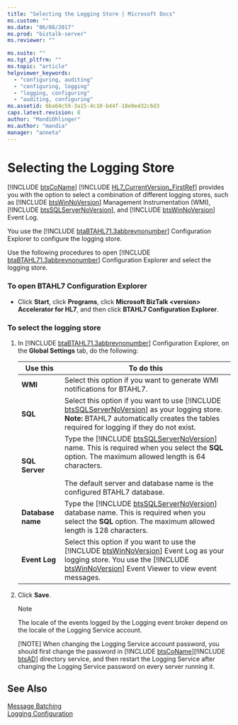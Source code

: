 ```yaml
---
title: "Selecting the Logging Store | Microsoft Docs"
ms.custom: ""
ms.date: "06/08/2017"
ms.prod: "biztalk-server"
ms.reviewer: ""

ms.suite: ""
ms.tgt_pltfrm: ""
ms.topic: "article"
helpviewer_keywords: 
  - "configuring, auditing"
  - "configuring, logging"
  - "logging, configuring"
  - "auditing, configuring"
ms.assetid: 6ba64c59-3a15-4c10-b44f-18e0e432c6d3
caps.latest.revision: 8
author: "MandiOhlinger"
ms.author: "mandia"
manager: "anneta"
---
```

# Selecting the Logging Store
[!INCLUDE [btsCoName](../../includes/btsconame-md.md)] [!INCLUDE [HL7_CurrentVersion_FirstRef](../../includes/hl7-currentversion-firstref-md.md)] provides you with the option to select a combination of different logging stores, such as [!INCLUDE [btsWinNoVersion](../../includes/btswinnoversion-md.md)] Management Instrumentation (WMI), [!INCLUDE [btsSQLServerNoVersion](../../includes/btssqlservernoversion-md.md)], and [!INCLUDE [btsWinNoVersion](../../includes/btswinnoversion-md.md)] Event Log.  

 You use the [!INCLUDE [btaBTAHL71.3abbrevnonumber](../../includes/btabtahl71-3abbrevnonumber-md.md)] Configuration Explorer to configure the logging store.  

 Use the following procedures to open [!INCLUDE [btaBTAHL71.3abbrevnonumber](../../includes/btabtahl71-3abbrevnonumber-md.md)] Configuration Explorer and select the logging store.  

### To open BTAHL7 Configuration Explorer  

-   Click **Start**, click **Programs**, click **Microsoft BizTalk \<version\> Accelerator for HL7**, and then click **BTAHL7 Configuration Explorer**.  

### To select the  logging store  

1. In [!INCLUDE [btaBTAHL71.3abbrevnonumber](../../includes/btabtahl71-3abbrevnonumber-md.md)] Configuration Explorer, on the <strong>Global Settings</strong> tab, do the following:  


   |            Use this            |                                                                                                                                            To do this                                                                                                                                            |
   |--------------------------------|--------------------------------------------------------------------------------------------------------------------------------------------------------------------------------------------------------------------------------------------------------------------------------------------------|
   |      <strong>WMI</strong>      |                                                                                                             Select this option if you want to generate WMI notifications for BTAHL7.                                                                                                             |
   |      <strong>SQL</strong>      |                     Select this option if you want to use [!INCLUDE [btsSQLServerNoVersion](../../includes/btssqlservernoversion-md.md)] as your  logging store. <strong>Note:</strong>  BTAHL7 automatically creates the tables required for  logging if they do not exist.                     |
   |  <strong>SQL Server</strong>   | Type the [!INCLUDE [btsSQLServerNoVersion](../../includes/btssqlservernoversion-md.md)] name. This is required when you select the <strong>SQL</strong> option. The maximum allowed length is 64 characters.<br /><br /> The default server and database name is the configured BTAHL7 database. |
   | <strong>Database name</strong> |                                      Type the [!INCLUDE [btsSQLServerNoVersion](../../includes/btssqlservernoversion-md.md)] database name. This is required when you select the <strong>SQL</strong> option. The maximum allowed length is 128 characters.                                      |
   |  <strong>Event  Log</strong>   |                Select this option if you want to use the [!INCLUDE [btsWinNoVersion](../../includes/btswinnoversion-md.md)] Event Log as your  logging store. You use the [!INCLUDE [btsWinNoVersion](../../includes/btswinnoversion-md.md)] Event Viewer to view event messages.                |


2. Click **Save**.  

   > [!NOTE]
   >  The locale of the events logged by the  Logging event broker depend on the locale of the  Logging Service account.  
   > 
   > [!NOTE]
   >  When changing the  Logging Service account password, you should first change the password in [!INCLUDE [btsCoName](../../includes/btsconame-md.md)][!INCLUDE [btsAD](../../includes/btsad-md.md)] directory service, and then restart the  Logging Service after changing the  Logging Service password on every server running it.  

## See Also  
 [Message Batching](../../adapters-and-accelerators/accelerator-hl7/message-batching.md)   
 [Logging Configuration](../../adapters-and-accelerators/accelerator-hl7/logging-configuration.md)